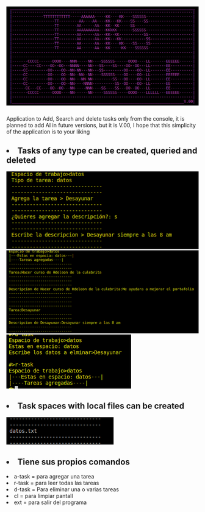 # <img src="./Images/TitleStaks.png"/>
<p>Application to Add, Search and delete tasks only from the console, it is planned to add AI in future versions, but it is V.00, I hope that this simplicity of the application is to your liking</P>

## <li>Tasks of any type can be created, queried and deleted</li>
<img src="./Images/Agregar.png">
<img src="./Images/LeerFile.png">
<img src="./Images/Delete.png">

## <li>Task spaces with local files can be created</li>
<img src="./Images/filesFind.png">

## <li> Tiene sus propios comandos
<li>a-task = para agregar una tarea
<li>r-task = para leer todas las tareas
<li>d-task = Para eliminar una o varias tareas
<li>cl = para limpiar pantall
<li>ext = para salir del programa